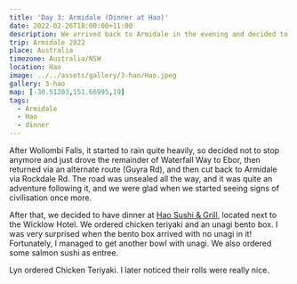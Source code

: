 ```yaml
---
title: 'Day 3: Armidale (Dinner at Hao)'
date: 2022-02-26T18:00:00+11:00
description: We arrived back to Armidale in the evening and decided to have dinner at a Japanese restaurant.
trip: Armidale 2022
place: Australia
timezone: Australia/NSW
location: Hao
image: ../../assets/gallery/3-hao/Hao.jpeg
gallery: 3-hao
map: [-30.51203,151.66995,19]
tags:
  - Armidale
  - Hao
  - dinner
---
```

After Wollombi Falls, it started to rain quite heavily, so decided not to stop anymore and just drove the remainder of Waterfall Way to Ebor, then returned via an alternate route (Guyra Rd), and then cut back to Armidale via Rockdale Rd. The road was unsealed all the way, and it was quite an adventure following it, and we were glad when we started seeing signs of civilisation once more.

After that, we decided to have dinner at [Hao Sushi & Grill](https://www.haosushiandgrill.com/), located next to the Wicklow Hotel. We ordered chicken teriyaki and an unagi bento box. I was very surprised when the bento box arrived with no unagi in it! Fortunately, I managed to get another bowl with unagi. We also ordered some salmon sushi as entree.

Lyn ordered Chicken Teriyaki. I later noticed their rolls were really nice.
